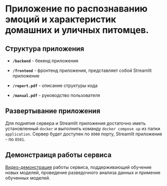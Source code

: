 # Приложение по распознаванию эмоций и характеристик домашних и уличных питомцев.

## Структура приложения

- **`/backend`** - бекенд приложения

- **`/frontend`** - фронтенд приложения, представляет собой Streamlit приложение

- **`/report.pdf`** - описание структуры кода

- **`/manual.pdf`** - руководство пользователя

## Развертывание приложения

Для поднятия сервера и Streamlit приложения достаточно иметь установленный `docker` и выполнить команду `docker compose up` из папки `application`. Сервер будет доступен по `8000` порту, Streamlit приложение - по `8501`.

## Демонстраиця работы сервиса

[Видео-демонстрация](https://drive.google.com/file/d/19-E7gR4jjsrhyoIZEPChA-zQqzsctphC/view?usp=sharing) работы сервиса, поддерживающий обучение новых моделей, проведение разведочного анализа данных и примение обученных моделей. 